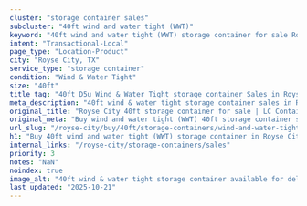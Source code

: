 ```yaml
---
cluster: "storage container sales"
subcluster: "40ft wind and water tight (WWT)"
keyword: "40ft wind and water tight (WWT) storage container for sale Royse City, TX"
intent: "Transactional-Local"
page_type: "Location-Product"
city: "Royse City, TX"
service_type: "storage container"
condition: "Wind & Water Tight"
size: "40ft"
title_tag: "40ft D5u Wind & Water Tight storage container Sales in Royse City | LC Container"
meta_description: "40ft wind & water tight storage container sales in Royse City. Fast delivery, competitive pricing. Serving storage containers area. Quote ID: 722. Call (214) 524-4168 for your free quote today."
original_title: "Royse City 40ft storage container for sale | LC Container"
original_meta: "Buy wind and water tight (WWT) 40ft storage container sale with local delivery in Royse City, TX. LC Container — local Since 2003. Request a fast quote today."
url_slug: "/royse-city/buy/40ft/storage-containers/wind-and-water-tight-wwt"
h1: "Buy 40ft wind and water tight (WWT) storage container in Royse City"
internal_links: "/royse-city/storage-containers/sales"
priority: 3
notes: "NaN"
noindex: true
image_alt: "40ft wind & water tight storage container available for delivery in Royse City"
last_updated: "2025-10-21"
---
```


<!-- TODO: Add unique city/inventory copy, images, and internal links here. -->
